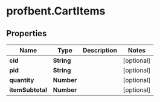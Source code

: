 # profbent.CartItems

## Properties
Name | Type | Description | Notes
------------ | ------------- | ------------- | -------------
**cid** | **String** |  | [optional] 
**pid** | **String** |  | [optional] 
**quantity** | **Number** |  | [optional] 
**itemSubtotal** | **Number** |  | [optional] 
